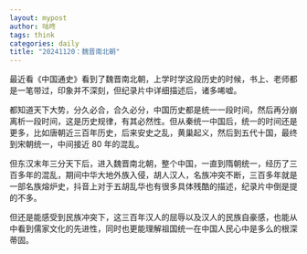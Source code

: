 ```yaml
---
layout: mypost
author: 咕咚
tags: think
categories: daily
title: "20241120：魏晋南北朝"
---
```


最近看《中国通史》看到了魏晋南北朝，上学时学这段历史的时候，书上、老师都是一笔带过，印象并不深刻，但纪录片中详细描述后，诸多唏嘘。

都知道天下大势，分久必合，合久必分，中国历史都是统一一段时间，然后再分崩离析一段时间，这是历史规律，有其必然性。但从秦统一中国后，统一的时间还是更多，比如唐朝近三百年历史，后来安史之乱，黄巢起义，然后到五代十国，最终到宋朝统一，中间接近 80 年的混乱。

但东汉末年三分天下后，进入魏晋南北朝，整个中国，一直到隋朝统一，经历了三百多年的混乱，期间中华大地外族入侵，胡人汉人，名族冲突不断，三百多年就是一部名族熔炉史，抖音上对于五胡乱华也有很多具体残酷的描述，纪录片中倒是提的不多。

但还是能感受到民族冲突下，这三百年汉人的屈辱以及汉人的民族自豪感，也能从中看到儒家文化的先进性，同时也更能理解祖国统一在中国人民心中是多么的根深蒂固。